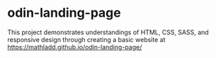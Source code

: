 # odin-landing-page

This project demonstrates understandings of HTML, CSS, SASS, and responsive design through creating a basic website at https://mathladd.github.io/odin-landing-page/
